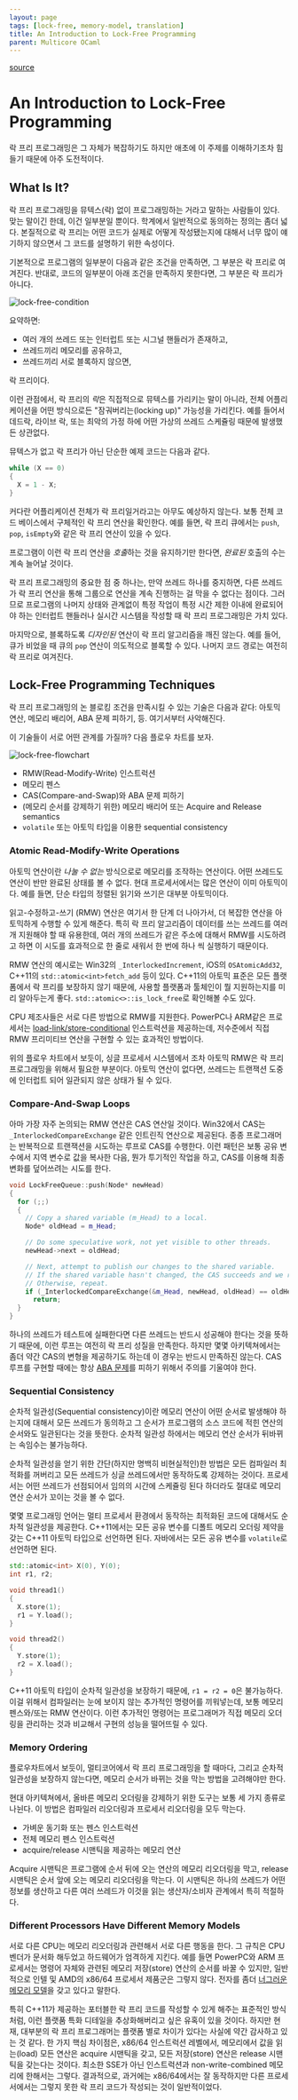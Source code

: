 ```yaml
---
layout: page
tags: [lock-free, memory-model, translation]
title: An Introduction to Lock-Free Programming
parent: Multicore OCaml
---
```


[source](https://preshing.com/20120612/an-introduction-to-lock-free-programming/#sequential-consistency)

# An Introduction to Lock-Free Programming
 락 프리 프로그래밍은 그 자체가 복잡하기도 하지만 애초에 이 주제를
 이해하기조차 힘들기 때문에 아주 도전적이다.

## What Is It?
 락 프리 프로그래밍을 뮤텍스(락) 없이 프로그래밍하는 거라고 말하는
 사람들이 있다. 맞는 말이긴 한데, 이건 일부분일 뿐이다. 학계에서
 일반적으로 동의하는 정의는 좀더 넓다. 본질적으로 락 프리는 어떤
 코드가 실제로 어떻게 작성됐는지에 대해서 너무 많이 얘기하지 않으면서
 그 코드를 설명하기 위한 속성이다.

 기본적으로 프로그램의 일부분이 다음과 같은 조건을 만족하면, 그 부분은
 락 프리로 여겨진다. 반대로, 코드의 일부분이 아래 조건을 만족하지
 못한다면, 그 부분은 락 프리가 아니다.

![lock-free-condition](https://preshing.com/images/its-lock-free.png)

 요약하면:
  - 여러 개의 쓰레드 또는 인터럽트 또는 시그널 핸들러가 존재하고,
  - 쓰레드끼리 메모리를 공유하고,
  - 쓰레드끼리 서로 블록하지 않으면,

 락 프리이다.

 이런 관점에서, 락 프리의 *락*은 직접적으로 뮤텍스를 가리키는 말이
 아니라, 전체 어플리케이션을 어떤 방식으로든 "잠궈버리는(locking up)"
 가능성을 가리킨다. 예를 들어서 데드락, 라이브 락, 또는 최악의 가정
 하에 어떤 가상의 쓰레드 스케쥴링 때문에 발생했든 상관없다.

 뮤텍스가 없고 락 프리가 아닌 단순한 예제 코드는 다음과 같다.

```c++
while (X == 0)
{
  X = 1 - X;
}
```

 커다란 어플리케이션 전체가 락 프리일거라고는 아무도 예상하지
 않는다. 보통 전체 코드 베이스에서 구체적인 락 프리 연산을
 확인한다. 예를 들면, 락 프리 큐에서는 `push`, `pop`, `isEmpty`와 같은
 락 프리 연산이 있을 수 있다.

 프로그램이 이런 락 프리 연산을 *호출*하는 것을 유지하기만 한다면,
 *완료된* 호출의 수는 계속 늘어날 것이다.

 락 프리 프로그래밍의 중요한 점 중 하나는, 만약 쓰레드 하나를
 중지하면, 다른 쓰레드가 락 프리 연산을 통해 그룹으로 연산을 계속
 진행하는 걸 막을 수 없다는 점이다. 그러므로 프로그램의 나머지 상태와
 관계없이 특정 작업이 특정 시간 제한 이내에 완료되어야 하는 인터럽트
 핸들러나 실시간 시스템을 작성할 때 락 프리 프로그래밍은 가치 있다.

 마지막으로, 블록하도록 *디자인된* 연산이 락 프리 알고리즘을 깨진
 않는다. 예를 들어, 큐가 비었을 때 큐의 `pop` 연산이 의도적으로 블록할
 수 있다. 나머지 코드 경로는 여전히 락 프리로 여겨진다.

## Lock-Free Programming Techniques
 락 프리 프로그래밍의 논 블로킹 조건을 만족시킬 수 있는 기술은 다음과
 같다: 아토믹 연산, 메모리 배리어, ABA 문제 피하기, 등. 여기서부터
 사악해진다.

 이 기술들이 서로 어떤 관계를 가질까? 다음 플로우 차트를 보자.

![lock-free-flowchart](https://preshing.com/images/techniques.png)

 - RMW(Read-Modify-Write) 인스트럭션
 - 메모리 펜스
 - CAS(Compare-and-Swap)와 ABA 문제 피하기
 - (메모리 순서를 강제하기 위한) 메모리 배리어 또는 Acquire and Release semantics
 - `volatile` 또는 아토믹 타입을 이용한 sequential consistency

### Atomic Read-Modify-Write Operations
 아토믹 연산이란 *나눌 수 없는* 방식으로로 메모리를 조작하는
 연산이다. 어떤 쓰레드도 연산이 반만 완료된 상태를 볼 수 없다. 현대
 프로세서에서는 많은 연산이 이미 아토믹이다. 예를 들면, 단순 타입의
 정렬된 읽기와 쓰기은 대부분 아토믹이다.

 읽고-수정하고-쓰기 (RMW) 연산은 여기서 한 단계 더 나아가서, 더 복잡한
 연산을 아토믹하게 수행할 수 있게 해준다. 특히 락 프리 알고리즘이
 데이터를 쓰는 쓰레드를 여러 개 지원해야 할 때 유용한데, 여러 개의
 쓰레드가 같은 주소에 대해서 RMW를 시도하려고 하면 이 시도를
 효과적으로 한 줄로 새워서 한 번에 하나 씩 실행하기 때문이다.

 RMW 연산의 예시로는 Win32의 `_InterlockedIncrement`, iOS의
 `OSAtomicAdd32`, C++11의 `std::atomic<int>fetch_add` 등이
 있다. C++11의 아토믹 표준은 모든 플랫폼에서 락 프리를 보장하지 않기
 때문에, 사용할 플랫폼과 툴체인이 뭘 지원하는지를 미리 알아두는게
 좋다. `std::atomic<>::is_lock_free`로 확인해볼 수도 있다.

 CPU 제조사들은 서로 다른 방법으로 RMW를 지원한다. PowerPC나 ARM같은
 프로세서는
 [load-link/store-conditional](https://en.wikipedia.org/wiki/Load-link/store-conditional)
 인스트럭션을 제공하는데, 저수준에서 직접 RMW 프리미티브 연산을 구현할
 수 있는 효과적인 방법이다.

 위의 플로우 차트에서 보듯이, 싱글 프로세서 시스템에서 조차 아토믹
 RMW은 락 프리 프로그래밍을 위해서 필요한 부분이다. 아토믹 연산이
 없다면, 쓰레드는 트랜잭션 도중에 인터럽트 되어 일관되지 않은 상태가
 될 수 있다.

### Compare-And-Swap Loops
 아마 가장 자주 논의되는 RMW 연산은 CAS 연산일 것이다. Win32에서 CAS는
 `_InterlockedCompareExchange` 같은 인트린직 연산으로 제공된다. 종종
 프로그래머는 반복적으로 트랜잭션을 시도하는 루프로 CAS를
 수행한다. 이런 패턴은 보통 공유 변수에서 지역 변수로 값을 복사한
 다음, 뭔가 투기적인 작업을 하고, CAS를 이용해 최종 변화를 덮어쓰려는
 시도를 한다.

```c++
void LockFreeQueue::push(Node* newHead)
{
  for (;;)
  {
    // Copy a shared variable (m_Head) to a local.
    Node* oldHead = m_Head;

    // Do some speculative work, not yet visible to other threads.
    newHead->next = oldHead;

    // Next, attempt to publish our changes to the shared variable.
    // If the shared variable hasn't changed, the CAS succeeds and we return.
    // Otherwise, repeat.
    if (_InterlockedCompareExchange(&m_Head, newHead, oldHead) == oldHead)
      return;
  }
}
```

 하나의 쓰레드가 테스트에 실패한다면 다른 쓰레드는 반드시 성공해야
 한다는 것을 뜻하기 때문에, 이런 루프는 여전히 락 프리 성질을
 만족한다. 하지만 몇몇 아키텍쳐에서는 좀더 약간 CAS의 변형을
 제공하기도 하는데 이 경우는 반드시 만족하진 않는다. CAS 루프를 구현할
 때에는 항상 [ABA 문제](https://en.wikipedia.org/wiki/ABA_problem)를
 피하기 위해서 주의를 기울여야 한다.


### Sequential Consistency
 순차적 일관성(Sequential consistency)이란 메모리 연산이 어떤 순서로
 발생해야 하는지에 대해서 모든 쓰레드가 동의하고 그 순서가 프로그램의
 소스 코드에 적힌 연산의 순서와도 일관된다는 것을 뜻한다. 순차적
 일관성 하에서는 메모리 연산 순서가 뒤바뀌는 속임수는 불가능하다.

 순차적 일관성을 얻기 위한 간단(하지만 명백히 비현실적인)한 방법은
 모든 컴파일러 최적화를 꺼버리고 모든 쓰레드가 싱글 쓰레드에서만
 동작하도록 강제하는 것이다. 프로세서는 어떤 쓰레드가 선점되어서
 임의의 시간에 스케쥴링 된다 하더라도 절대로 메모리 연산 순서가 꼬이는
 것을 볼 수 없다.

 몇몇 프로그래밍 언어는 멀티 프로세서 환경에서 동작하는 최적화된
 코드에 대해서도 순차적 일관성을 제공한다. C++11에서는 모든 공유
 변수를 디폴트 메모리 오더링 제약을 갖는 C++11 아토믹 타입으로
 선언하면 된다. 자바에서는 모든 공유 변수를 `volatile`로 선언하면
 된다.

```c++
std::atomic<int> X(0), Y(0);
int r1, r2;

void thread1()
{
  X.store(1);
  r1 = Y.load();
}

void thread2()
{
  Y.store(1);
  r2 = X.load();
}
```

 C++11 아토믹 타입이 순차적 일관성을 보장하기 때문에, `r1 = r2 = 0`은
 불가능하다. 이걸 위해서 컴파일러는 눈에 보이지 않는 추가적인 명령어를
 끼워넣는데, 보통 메모리 펜스와/또는 RMW 연산이다. 이런 추가적인
 명령어는 프로그래머가 직접 메모리 오더링을 관리하는 것과 비교해서
 구현의 성능을 떨어뜨릴 수 있다.

### Memory Ordering
 플로우차트에서 보듯이, 멀티코어에서 락 프리 프로그래밍을 할 때마다,
 그리고 순차적 일관성을 보장하지 않는다면, 메모리 순서가 바뀌는 것을
 막는 방법을 고려해야만 한다.

 현대 아키텍쳐에서, 올바른 메모리 오더링을 강제하기 위한 도구는 보통
 세 가지 종류로 나뉜다. 이 방법은 컴파일러 리오더링과 프로세서
 리오더링을 모두 막는다.

 - 가벼운 동기화 또는 펜스 인스트럭션
 - 전체 메모리 펜스 인스트럭션
 - acquire/release 시맨틱을 제공하는 메모리 연산

 Acquire 시맨틱은 프로그램에 순서 뒤에 오는 연산의 메모리 리오더링을
 막고, release 시맨틱은 순서 앞에 오는 메모리 리오더링을 막는다. 이
 시맨틱은 하나의 쓰레드가 어떤 정보를 생산하고 다른 여러 쓰레드가
 이것을 읽는 생산자/소비자 관계에서 특히 적절하다.

### Different Processors Have Different Memory Models
 서로 다른 CPU는 메모리 리오더링과 관련해서 서로 다른 행동을 한다. 그
 규칙은 CPU 벤더가 문서화 해두었고 하드웨어가 엄격하게 지킨다. 예를
 들면 PowerPC와 ARM 프로세서는 명령어 자체와 관련된 메모리 저장(store)
 연산의 순서를 바꿀 수 있지만, 일반적으로 인텔 및 AMD의 x86/64
 프로세서 제품군은 그렇지 않다. 전자를 좀더 [너그러운 메모리
 모델](https://preshing.com/20120930/weak-vs-strong-memory-models/)을
 갖고 있다고 말한다.

 특히 C++11가 제공하는 포터블한 락 프리 코드를 작성할 수 있게 해주는
 표준적인 방식처럼, 이런 플랫품 특화 디테일을 추상화해버리고 싶은
 유혹이 있을 것이다. 하지만 현재, 대부분의 락 프리 프로그래머는 플랫폼
 별로 차이가 있다는 사실에 약간 감사하고 있는 것 같다. 한 가지 핵심
 차이점은, x86/64 인스트럭션 레벨에서, 메모리에서 값을 읽는(load) 모든
 연산은 acquire 시맨틱을 갖고, 모든 저장(store) 연산은 release
 시맨틱을 갖는다는 것이다. 최소한 SSE가 아닌 인스트럭션과
 non-write-combined 메모리에 한해서는 그렇다. 결과적으로, 과거에는
 x86/64에서는 잘 동작하지만 다른 프로세서에서는 그렇지 못한 락 프리
 코드가 작성되는 것이 일반적이었다.

